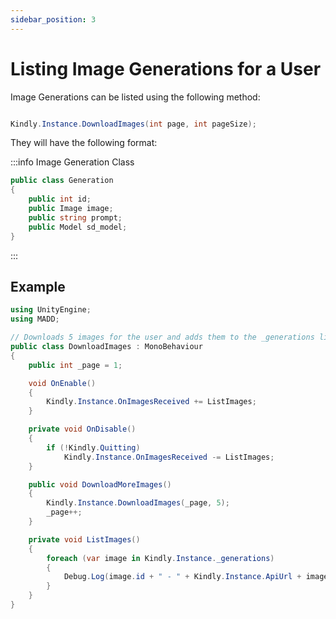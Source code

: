 ```yaml
---
sidebar_position: 3
---
```


# Listing Image Generations for a User

Image Generations can be listed using the following method:

```cs

Kindly.Instance.DownloadImages(int page, int pageSize);

```

They will have the following format:

:::info Image Generation Class

```cs
public class Generation
{
    public int id;
    public Image image;
    public string prompt;
    public Model sd_model;
}
```

:::

## Example

```cs
using UnityEngine;
using MADD;

// Downloads 5 images for the user and adds them to the _generations list inside of the Kindly object
public class DownloadImages : MonoBehaviour
{
    public int _page = 1;

    void OnEnable()
    {
        Kindly.Instance.OnImagesReceived += ListImages;
    }

    private void OnDisable()
    {
        if (!Kindly.Quitting)
            Kindly.Instance.OnImagesReceived -= ListImages;
    }

    public void DownloadMoreImages()
    {
        Kindly.Instance.DownloadImages(_page, 5);
        _page++;
    }

    private void ListImages()
    {
        foreach (var image in Kindly.Instance._generations)
        {
            Debug.Log(image.id + " - " + Kindly.Instance.ApiUrl + image.image.url);
        }
    }
}
```
